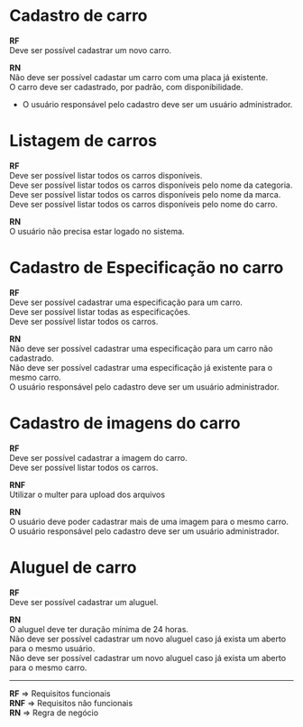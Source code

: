 # Cadastro de carro

**RF**<br/>
Deve ser possível cadastrar um novo carro.<br/>

**RN**<br/>
Não deve ser possível cadastar um carro com uma placa já existente.<br/>
O carro deve ser cadastrado, por padrão, com disponibilidade.<br/>
* O usuário responsável pelo cadastro deve ser um usuário administrador.

# Listagem de carros

**RF**<br/>
Deve ser possível listar todos os carros disponíveis.<br/>
Deve ser possível listar todos os carros disponíveis pelo nome da categoria.<br/>
Deve ser possível listar todos os carros disponíveis pelo nome da marca.<br/>
Deve ser possível listar todos os carros disponíveis pelo nome do carro.

**RN**<br/>
O usuário não precisa estar logado no sistema.

# Cadastro de Especificação no carro

**RF**<br/>
Deve ser possível cadastrar uma especificação para um carro.<br/>
Deve ser possível listar todas as especificações.<br/>
Deve ser possível listar todos os carros.

**RN**<br/>
Não deve ser possível cadastrar uma especificação para um carro não cadastrado.<br/>
Não deve ser possível cadastrar uma especificação já existente para o mesmo carro.<br/>
O usuário responsável pelo cadastro deve ser um usuário administrador.

# Cadastro de imagens do carro

**RF**<br/>
Deve ser possível cadastrar a imagem do carro.<br/>
Deve ser possível listar todos os carros.

**RNF**<br/>
Utilizar o multer para upload dos arquivos

**RN**<br/>
O usuário deve poder cadastrar mais de uma imagem para o mesmo carro.<br/>
O usuário responsável pelo cadastro deve ser um usuário administrador.

# Aluguel de carro

**RF**<br/>
Deve ser possível cadastrar um aluguel.

**RN**<br/>
O aluguel deve ter duração mínima de 24 horas.<br/>
Não deve ser possível cadastrar um novo aluguel caso já exista um aberto para o mesmo usuário.<br/>
Não deve ser possível cadastrar um novo aluguel caso já exista um aberto para o mesmo carro.

---
**RF** => Requisitos funcionais<br/>
**RNF** => Requisitos não funcionais<br/>
**RN** => Regra de negócio
